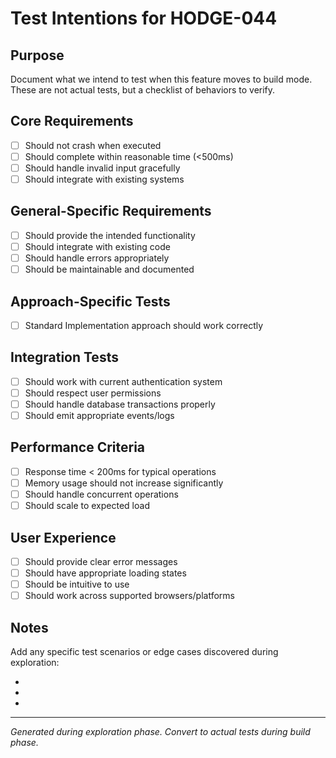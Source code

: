 # Test Intentions for HODGE-044

## Purpose
Document what we intend to test when this feature moves to build mode.
These are not actual tests, but a checklist of behaviors to verify.

## Core Requirements
- [ ] Should not crash when executed
- [ ] Should complete within reasonable time (<500ms)
- [ ] Should handle invalid input gracefully
- [ ] Should integrate with existing systems

## General-Specific Requirements
- [ ] Should provide the intended functionality
- [ ] Should integrate with existing code
- [ ] Should handle errors appropriately
- [ ] Should be maintainable and documented

## Approach-Specific Tests
- [ ] Standard Implementation approach should work correctly

## Integration Tests
- [ ] Should work with current authentication system
- [ ] Should respect user permissions
- [ ] Should handle database transactions properly
- [ ] Should emit appropriate events/logs

## Performance Criteria
- [ ] Response time < 200ms for typical operations
- [ ] Memory usage should not increase significantly
- [ ] Should handle concurrent operations
- [ ] Should scale to expected load

## User Experience
- [ ] Should provide clear error messages
- [ ] Should have appropriate loading states
- [ ] Should be intuitive to use
- [ ] Should work across supported browsers/platforms

## Notes
Add any specific test scenarios or edge cases discovered during exploration:

-
-
-

---
*Generated during exploration phase. Convert to actual tests during build phase.*